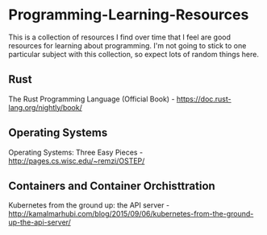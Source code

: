 # Programming-Learning-Resources

This is a collection of resources I find over time that I feel are good resources for learning about programming.  I'm not going to stick to one particular subject with this collection, so expect lots of random things here.

## Rust
The Rust Programming Language (Official Book) - https://doc.rust-lang.org/nightly/book/

## Operating Systems
Operating Systems: Three Easy Pieces  - http://pages.cs.wisc.edu/~remzi/OSTEP/


## Containers and Container Orchisttration
Kubernetes from the ground up: the API server - http://kamalmarhubi.com/blog/2015/09/06/kubernetes-from-the-ground-up-the-api-server/
